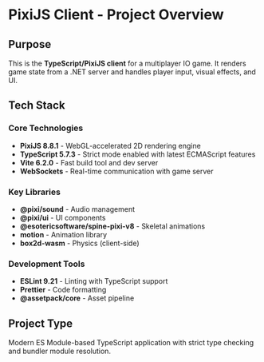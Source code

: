 # PixiJS Client - Project Overview

## Purpose
This is the **TypeScript/PixiJS client** for a multiplayer IO game. It renders game state from a .NET server and handles player input, visual effects, and UI.

## Tech Stack

### Core Technologies
- **PixiJS 8.8.1** - WebGL-accelerated 2D rendering engine
- **TypeScript 5.7.3** - Strict mode enabled with latest ECMAScript features
- **Vite 6.2.0** - Fast build tool and dev server
- **WebSockets** - Real-time communication with game server

### Key Libraries
- **@pixi/sound** - Audio management
- **@pixi/ui** - UI components
- **@esotericsoftware/spine-pixi-v8** - Skeletal animations
- **motion** - Animation library
- **box2d-wasm** - Physics (client-side)

### Development Tools
- **ESLint 9.21** - Linting with TypeScript support
- **Prettier** - Code formatting
- **@assetpack/core** - Asset pipeline

## Project Type
Modern ES Module-based TypeScript application with strict type checking and bundler module resolution.
